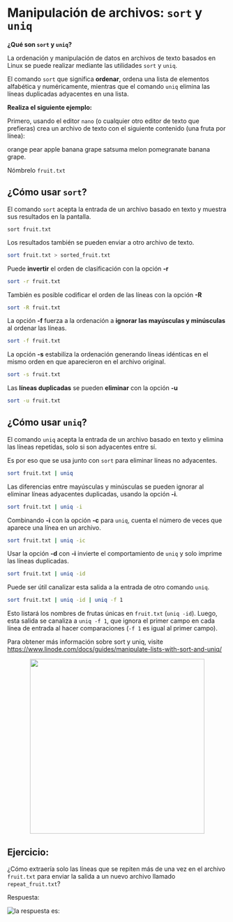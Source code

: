 # Manipulación de archivos: `sort` y `uniq` 

**¿Qué son `sort` y `uniq`?** 

La ordenación y manipulación de datos en archivos de texto basados en Linux se puede realizar mediante las utilidades `sort` y `uniq`.  

El comando `sort` que significa **ordenar**, ordena una lista de elementos alfabética y numéricamente, mientras que el comando `uniq` elimina las líneas duplicadas adyacentes en una lista.  

**Realiza el siguiente ejemplo:** 

Primero, usando el editor `nano` (o cualquier otro editor de texto que prefieras) crea un archivo de texto con el siguiente contenido (una fruta por línea):    

orange pear apple banana grape satsuma melon pomegranate banana grape.  

Nómbrelo `fruit.txt`


## ¿Cómo usar `sort`?

El comando `sort` acepta la entrada de un archivo basado en texto y muestra sus resultados en la pantalla.  

```
sort fruit.txt
```  


Los resultados también se pueden enviar a otro archivo de texto.  

```bash
sort fruit.txt > sorted_fruit.txt
```

Puede **invertir** el orden de clasificación con la opción **-r**  

```bash
sort -r fruit.txt
```

También es posible codificar el orden de las líneas con la opción **-R**  

```bash
sort -R fruit.txt
```

La opción **-f** fuerza a la ordenación a **ignorar las mayúsculas y minúsculas** al ordenar las líneas.  

```bash
sort -f fruit.txt
```

La opción **-s** estabiliza la ordenación generando líneas idénticas en el mismo orden en que aparecieron en el archivo original. 

```bash
sort -s fruit.txt
```

Las **líneas duplicadas** se pueden **eliminar** con la opción **-u** 

```bash
sort -u fruit.txt
```

## ¿Cómo usar `uniq`?

El comando `uniq` acepta la entrada de un archivo basado en texto y elimina las líneas repetidas, solo si son adyacentes entre sí.  

Es por eso que se usa junto con `sort` para eliminar líneas no adyacentes.  

```bash
sort fruit.txt | uniq
```

Las diferencias entre mayúsculas y minúsculas se pueden ignorar al eliminar líneas adyacentes duplicadas, usando la opción **-i**.  

```bash
sort fruit.txt | uniq -i
```

Combinando **-i** con la opción **-c** para `uniq`, cuenta el número de veces que aparece una línea en un archivo.  

```bash
sort fruit.txt | uniq -ic
```

Usar la opción **-d** con **-i** invierte el comportamiento de `uniq` y solo imprime las líneas duplicadas. 

```bash
sort fruit.txt | uniq -id
```

Puede ser útil canalizar esta salida a la entrada de otro comando `uniq`. 

```bash
sort fruit.txt | uniq -id | uniq -f 1 
```


Esto listará los nombres de frutas únicas en `fruit.txt` (`uniq -id`). Luego, esta salida se canaliza a `uniq -f 1`, que ignora el primer campo en cada línea de entrada al hacer comparaciones (`-f 1` es igual al primer campo).  

Para obtener más información sobre sort y uniq, visite https://www.linode.com/docs/guides/manipulate-lists-with-sort-and-uniq/  

<div align="center"><img src="https://user-images.githubusercontent.com/25624961/169892272-8d2b3294-b50b-4bc8-a02a-0d89f4a546d7.png" width="400"></div>

## Ejercicio: 

¿Cómo extraería solo las líneas que se repiten más de una vez en el archivo `fruit.txt` para enviar la salida a un nuevo archivo llamado `repeat_fruit.txt`? 

Respuesta:

![la respuesta es:](https://user-images.githubusercontent.com/25624961/169893508-7113c53a-0c85-4112-94b9-a2c18be1860c.png)

